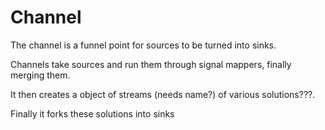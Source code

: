 # Channel

The channel is a funnel point for sources to be turned into sinks.

Channels take sources and run them through signal mappers, finally merging them.

It then creates a object of streams (needs name?) of various solutions???.

Finally it forks these solutions into sinks
